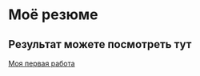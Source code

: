 # Моё резюме

## Результат можете посмотреть тут

[Моя первая работа](https://r1flex.github.io/resume/)
